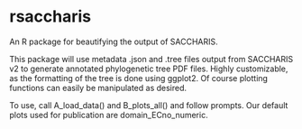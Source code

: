 # rsaccharis
An R package for beautifying the output of SACCHARIS.

This package will use metadata .json and .tree files output from SACCHARIS v2 to generate annotated phylogenetic tree PDF files. Highly customizable, as the formatting of the tree is done using ggplot2. Of course plotting functions can easily be manipulated as desired.

To use, call A_load_data() and B_plots_all() and follow prompts. Our default plots used for publication are domain_ECno_numeric.
